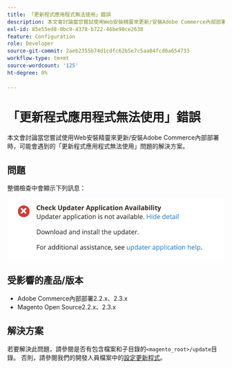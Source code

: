 ```yaml
---
title: 「更新程式應用程式無法使用」錯誤
description: 本文會討論當您嘗試使用Web安裝精靈來更新/安裝Adobe Commerce內部部署時，可能會遇到的「更新程式應用程式無法使用」問題的解決方案。
exl-id: 85e55ed8-0bc9-4378-b722-46be98ce2638
feature: Configuration
role: Developer
source-git-commit: 2aeb2355b74d1cdfc62b5e7c5aa04fcd0a654733
workflow-type: tm+mt
source-wordcount: '125'
ht-degree: 0%

---
```


# 「更新程式應用程式無法使用」錯誤

本文會討論當您嘗試使用Web安裝精靈來更新/安裝Adobe Commerce內部部署時，可能會遇到的「更新程式應用程式無法使用」問題的解決方案。

## 問題

整備檢查中會顯示下列訊息：

![Screen_Shot_2019-08-29_at_1.39.12_PM.png](assets/Screen_Shot_2019-08-29_at_1.39.12_PM.png)

## 受影響的產品/版本

* Adobe Commerce內部部署2.2.x、2.3.x
* Magento Open Source2.2.x、2.3.x


## 解決方案

若要解決此問題，請參閱是否有包含檔案和子目錄的`<magento_root>/update`目錄。 否則，請參閱我們的開發人員檔案中的[設定更新程式](https://experienceleague.adobe.com/en/docs/commerce-knowledge-base/kb/troubleshooting/miscellaneous/updater-application-is-not-available-error)。
